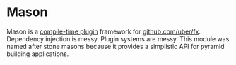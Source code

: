 # Mason
Mason is a [compile-time plugin](https://eli.thegreenplace.net/2021/plugins-in-go/) framework for [github.com/uber/fx](https://uber-go.github.io/fx/). Dependency injection is messy. Plugin systems are messy. This module was named after stone masons because it provides a simplistic API for pyramid building applications.
